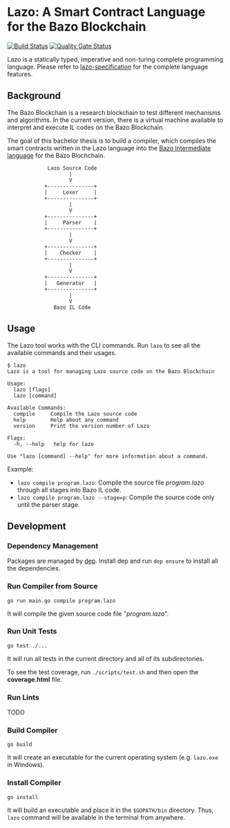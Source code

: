 # Lazo: A Smart Contract Language for the Bazo Blockchain

[![Build Status](https://travis-ci.org/bazo-blockchain/lazo.svg?branch=master)](https://travis-ci.org/bazo-blockchain/lazo)
[![Quality Gate Status](https://sonarcloud.io/api/project_badges/measure?project=bazo-blockchain_lazo&metric=alert_status)](https://sonarcloud.io/dashboard?id=bazo-blockchain_lazo)

Lazo is a statically typed, imperative and non-turing complete programming language.
Please refer to [lazo-specification](https://github.com/bazo-blockchain/lazo-specification) for the complete language features.

## Background

The Bazo Blockchain is a research blockchain to test different mechanisms and algorithms. 
In the current version, there is a virtual machine available to interpret and execute IL codes on the Bazo Blockchain.

The goal of this bachelor thesis is to build a compiler, which compiles the smart contracts written in the Lazo language 
into the [Bazo intermediate language](https://github.com/bazo-blockchain/bazo-smartcontract) for the Bazo Blochchain.

                 Lazo Source Code
                        |
                        V               
                +---------------+
                |     Lexer     |
                +---------------+
                        |
                        V
                +---------------+
                |     Parser    |
                +---------------+
                        |
                        V
                +---------------+
                |    Checker    |
                +---------------+
                        |
                        V
                +---------------+
                |   Generator   |
                +---------------+                
                        |
                        V
                   Bazo IL Code

## Usage

The Lazo tool works with the CLI commands.
Run `lazo` to see all the available commands and their usages.

    $ lazo
    Lazo is a tool for managing Lazo source code on the Bazo Blockchain
    
    Usage:
      lazo [flags]
      lazo [command]
    
    Available Commands:
      compile     Compile the Lazo source code
      help        Help about any command
      version     Print the version number of Lazo
    
    Flags:
      -h, --help   help for lazo
    
    Use "lazo [command] --help" for more information about a command.

Example:
* `lazo compile program.lazo`: Compile the source file *program.lazo* through all stages into Bazo IL code.
* `lazo compile program.lazo --stage=p`: Compile the source code only until the parser stage.
                
## Development
###  Dependency Management

Packages are managed by [dep](https://golang.github.io/dep/). Install dep and run `dep ensure` to install all the dependencies.

### Run Compiler from Source

    go run main.go compile program.lazo

It will compile the given source code file "*program.lazo*".

### Run Unit Tests

    go test ./... 

It will run all tests in the current directory and all of its subdirectories.

To see the test coverage, run `./scripts/test.sh` and then open the **coverage.html** file.

### Run Lints

TODO

### Build Compiler

    go build 

It will create an executable for the current operating system (e.g. `lazo.exe` in Windows).

### Install Compiler

    go install
    
It will build an executable and place it in the `$GOPATH/bin` directory.
Thus, `lazo` command will be available in the terminal from anywhere.

